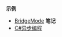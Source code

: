 <!-- markdownlint-disable MD041 -->
<!-- markdownlint-disable MD036 -->

**示例**
* [BridgeMode](bridge-mode.md)
**笔记**
* [C#异步编程](csharp-asynchronous-programming.md)
